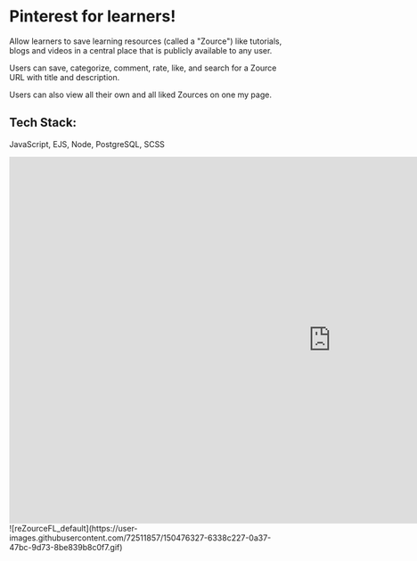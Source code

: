 # Pinterest for learners!

Allow learners to save learning resources (called a "Zource") like tutorials, blogs and videos in a central place that is publicly available to any user.

Users can save, categorize, comment, rate, like, and search for a Zource URL with title and description.

Users can also view all their own and all liked Zources on one my page.

## Tech Stack:
  JavaScript, EJS, Node, PostgreSQL, SCSS
<div class="iframe-container">
<iframe width="1154" height="658" src="https://www.youtube.com/embed/-ElPKjupQv8" &autoplay=1 title="YouTube video player" frameborder="0" allow="accelerometer; autoplay; clipboard-write; encrypted-media; gyroscope; picture-in-picture" allowfullscreen></iframe>
</div>
![reZourceFL_default](https://user-images.githubusercontent.com/72511857/150476327-6338c227-0a37-47bc-9d73-8be839b8c0f7.gif)

